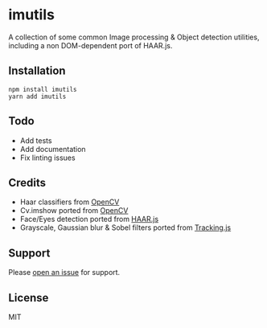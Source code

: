 # imutils
A collection of some common Image processing & Object detection utilities, including a non DOM-dependent port of HAAR.js.

Installation
-----------
`npm install imutils`    
`yarn add imutils` 

Todo
----
- Add tests
- Add documentation
- Fix linting issues

Credits
-------
- Haar classifiers from [OpenCV](https://github.com/opencv/opencv)
- Cv.imshow ported from [OpenCV](https://github.com/opencv/opencv)
- Face/Eyes detection ported from [HAAR.js](https://github.com/foo123/HAAR.js/)
- Grayscale, Gaussian blur & Sobel filters ported from [Tracking.js](https://github.com/eduardolundgren/tracking.js)

Support
-------
Please [open an issue](https://github.com/ollelauribostrom/imutils/issues/new) for support.

License
-------
MIT
